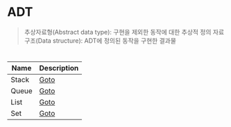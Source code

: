 # ADT
> 추상자료형(Abstract data type): 구현을 제외한 동작에 대한 추상적 정의 
> 자료구조(Data structure): ADT에 정의된 동작을 구현한 결과물
#
#
|Name|Description|
|----|-----------|
|Stack|[Goto][StackDescription]|
|Queue|[Goto][QueueDescription]|
|List|[Goto][ListDescription]|
|Set|[Goto][SetDescription]|

[StackDescription]: <https://github.com/hhotdong/programming-exercise/tree/main/ADT/Stack>
[QueueDescription]: <https://github.com/hhotdong/programming-exercise/tree/main/ADT/Queue>
[ListDescription]: <https://github.com/hhotdong/programming-exercise/tree/main/ADT/List>
[SetDescription]: <https://github.com/hhotdong/programming-exercise/tree/main/ADT/Set>
